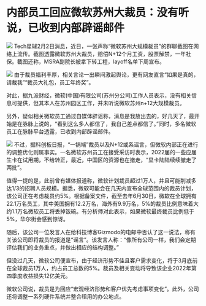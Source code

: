 # 内部员工回应微软苏州大裁员：没有听说，已收到内部辟谣邮件

![](https://inews.gtimg.com/news_bt/Ov0l34tNIHYiZ5W0c7LiYGE5clat8UiKGLWv66Wk794_cAA/1000)
Tech星球2月2日消息，近日，一张声称“微软苏州大规模裁员”的群聊截图在网络上流传。截图透露微软苏州大裁员，赔偿N+12个月工资，股票解禁，一年社保。截图还称，MSRA副院长被拿下转工程，layoff名单下周宣布。

![](https://inews.gtimg.com/news_bt/O9FTEZurJ88nsP9R_WqMbLfZLsIs0WFhRBtOfXyQh9YMUAA/1000)
由于裁员福利丰厚，相关言论一出瞬间激起舆论，更有网友直言“如果是真的，请裁我”“裁员大礼包，员工年终奖”。

对此，据九派财经，微软(中国)有限公司(苏州分公司)工作人员表示，没有相关信息可提供，但其本人在苏州园区工作，并未听说微软苏州n+12大规模裁员。

另外，疑似相关微软员工通过自媒体辟谣称，消息是我放出去的，好几天了，最开始是在脉脉上说的，“看到这么多人都信了，我自己差点都信了。”同时，多名微软员工在脉脉平台透露，已收到内部辟谣邮件。

![](https://inews.gtimg.com/news_bt/OUqTc1WZKalEIbw-8U86W9QTcu-ALCN4hBxZdYjas32vAAA/1000)
不过，据科创板日报，“一锅端”裁员以及N+12或系谣言，但微软内部正在进行的调整优化则属事实。一名微软苏州员工在接受采访时表示，2022届的一些应届生卡在试用期，不给转正，最近，中国区的资源也在撤走，“显卡陆陆续续撤走了两批”。

值得一提的是，此前曾有媒体报道称，微软计划裁员超过1万人，并且可能削减多达1/3的招聘人员规模。据悉，微软可能会在几天内宣布全球范围内的裁员计划，该公司正在考虑裁员约5%。根据备案文件，截至去年6月30日，微软在全球拥有22.1万名员工，其中美国拥有12.2万名，海外有9.9万名，5%的裁员比例意味着大约1.1万名微软员工将丢掉饭碗。有分析师对此表示，如果微软最终裁员比例低于5%，华尔街会感到惊讶。

随后，该公司一位发言人在给科技博客Gizmodo的电邮中否认了这一说法，称有关该公司即将裁员的报道是“谣言”。该发言人称：“像所有公司一样，我们会定期评估我们的业务重点，并做出相应的结构调整。”

但没过几天，微软公司便宣布，由于经济形势不佳且客户需求变化，将于3月底前在全球裁员1万人，约占员工总数的5%。裁员及相关变动将导致该企业2022年第四季度收益损失12亿美元。

微软公司说，裁员是为回应“宏观经济形势和客户优先考虑事项变化”。此外，公司还将调整一系列硬件系统并整合租用的办公地点。

